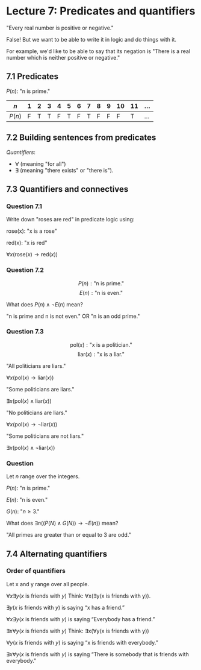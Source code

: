 # Lecture 7: Predicates and quantifiers

"Every real number is positive or negative."

False! But we want to be able to write it in logic and do things with it.

For example, we'd like to be able to say that its negation is "There is a real
number which is neither positive or negative."

## 7.1 Predicates

$P(n)$: "n is prime."

| $n$ | 1 | 2 | 3 | 4 | 5 | 6 | 7 | 8 | 9 | 10 | 11 | $\dots$ |
|-----|---|---|---|---|---|---|---|---|---|----|----|---------|
| $P(n)$ |F|T | T | F | T | F | T | F | F | F  |  T | $\dots$ |

## 7.2 Building sentences from predicates

_Quantifiers_:

- $\forall$ (meaning "for all")
- $\exists$ (meaning "there exists" or "there is").

## 7.3 Quantifiers and connectives

### Question 7.1

Write down "roses are red" in predicate logic using:

rose(x): "x is a rose"

red(x): "x is red"

$\forall x(\text{rose}(x) \to \text{red}(x))$

### Question 7.2

$$P(n): \text{"n is prime."}$$
$$E(n): \text{"n is even."}$$

What does $P(n) \land \neg E(n)$ mean?

"n is prime and n is not even." OR "n is an odd prime."

### Question 7.3

$$\text{pol}(x): \text{"x is a politician."}$$
$$\text{liar}(x): \text{"x is a liar."}$$

"All politicians are liars."

$\forall x(\text{pol}(x) \to \text{liar}(x))$

"Some politicians are liars."

$\exists x(\text{pol}(x) \land \text{liar}(x))$

"No politicians are liars."

$\forall x(\text{pol}(x) \to \neg \text{liar}(x))$

"Some politicians are not liars."

$\exists x(\text{pol}(x) \land \neg \text{liar}(x))$

### Question

Let $n$ range over the integers.

$P(n):$ "n is prime."

$E(n):$ "n is even."

$G(n):$ "$n \geq 3$."

What does $\exists n((P(N) \land G(N)) \to \neg E(n))$ mean?

"All primes are greater than or equal to 3 are odd."

## 7.4 Alternating quantifiers

### Order of quantifiers

Let x and y range over all people.

$\forall x \exists y(x \text{ is friends with } y)$ Think: ∀x(∃y(x is friends
with y)).

$\exists y(x \text{ is friends with } y)$ is saying “x has a friend.”

$\forall x \exists y(x \text{ is friends with } y)$ is saying “Everybody has a
friend.”

$\exists x \forall y(x \text{ is friends with } y)$ Think: ∃x(∀y(x is friends
with y))

$\forall y(x \text{ is friends with } y)$ is saying “x is friends with
everybody.”

$\exists x \forall y(x \text{ is friends with } y)$ is saying “There is
somebody that is friends with everybody."
